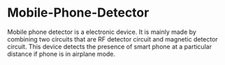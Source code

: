 # Mobile-Phone-Detector
Mobile phone detector is a electronic device. It is mainly made by combining two circuits that are RF detector circuit and magnetic detector circuit. This device detects the presence of smart phone at a particular distance if phone is in airplane mode.
